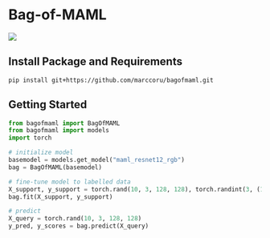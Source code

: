# Bag-of-MAML

![](https://github.com/marccoru/bagofmaml/actions/workflows/python-package-conda.yml/badge.svg)

## Install Package and Requirements

```commandline
pip install git+https://github.com/marccoru/bagofmaml.git
```

## Getting Started

```python
from bagofmaml import BagOfMAML
from bagofmaml import models
import torch

# initialize model
basemodel = models.get_model("maml_resnet12_rgb")
bag = BagOfMAML(basemodel)

# fine-tune model to labelled data
X_support, y_support = torch.rand(10, 3, 128, 128), torch.randint(3, (10,))
bag.fit(X_support, y_support)

# predict
X_query = torch.rand(10, 3, 128, 128)
y_pred, y_scores = bag.predict(X_query)
```
